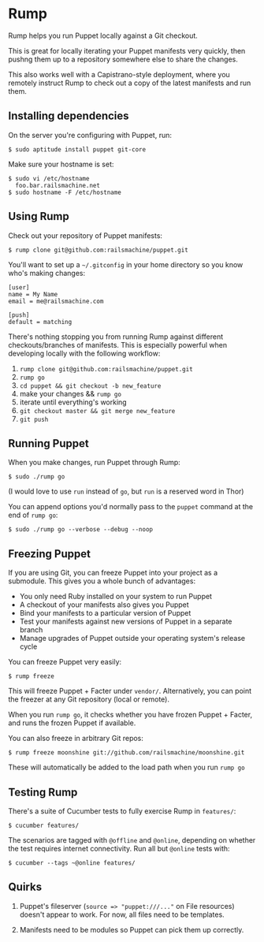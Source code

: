 Rump 
====

Rump helps you run Puppet locally against a Git checkout. 

This is great for locally iterating your Puppet manifests very quickly, then 
pushng them up to a repository somewhere else to share the changes. 

This also works well with a Capistrano-style deployment, where you remotely 
instruct Rump to check out a copy of the latest manifests and run them. 

Installing dependencies
-----------------------

On the server you're configuring with Puppet, run:

    $ sudo aptitude install puppet git-core

Make sure your hostname is set: 

    $ sudo vi /etc/hostname
      foo.bar.railsmachine.net
    $ sudo hostname -F /etc/hostname


Using Rump
----------

Check out your repository of Puppet manifests: 

    $ rump clone git@github.com:railsmachine/puppet.git

You'll want to set up a `~/.gitconfig` in your home directory so you know who's
making changes: 

    [user]
    name = My Name
    email = me@railsmachine.com
    
    [push]
    default = matching

There's nothing stopping you from running Rump against different checkouts/branches
of manifests. This is especially powerful when developing locally with the following
workflow: 

   1. `rump clone git@github.com:railsmachine/puppet.git`
   2. `rump go`
   3. `cd puppet && git checkout -b new_feature`
   4. make your changes && `rump go`
   5. iterate until everything's working
   6. `git checkout master && git merge new_feature`
   7. `git push`


Running Puppet
--------------

When you make changes, run Puppet through Rump: 

    $ sudo ./rump go

(I would love to use `run` instead of `go`, but `run` is a reserved word in Thor)

You can append options you'd normally pass to the `puppet` command at the end
of `rump go`: 

    $ sudo ./rump go --verbose --debug --noop

Freezing Puppet
---------------

If you are using Git, you can freeze Puppet into your project as a submodule. This
gives you a whole bunch of advantages: 

 * You only need Ruby installed on your system to run Puppet
 * A checkout of your manifests also gives you Puppet
 * Bind your manifests to a particular version of Puppet 
 * Test your manifests against new versions of Puppet in a separate branch
 * Manage upgrades of Puppet outside your operating system's release cycle

You can freeze Puppet very easily: 

    $ rump freeze 

This will freeze Puppet + Facter under `vendor/`. Alternatively, you can point 
the freezer at any Git repository (local or remote). 

When you run `rump go`, it checks whether you have frozen Puppet + Facter, and
runs the frozen Puppet if available.

You can also freeze in arbitrary Git repos: 

    $ rump freeze moonshine git://github.com/railsmachine/moonshine.git

These will automatically be added to the load path when you run `rump go`

Testing Rump 
------------

There's a suite of Cucumber tests to fully exercise Rump in `features/`: 

    $ cucumber features/

The scenarios are tagged with `@offline` and `@online`, depending on whether 
the test requires internet connectivity. Run all but `@online` tests with: 

    $ cucumber --tags ~@online features/


Quirks
------

1. Puppet's fileserver (`source => "puppet:///..."` on File resources) doesn't 
   appear to work. For now, all files need to be templates. 

2. Manifests need to be modules so Puppet can pick them up correctly. 

